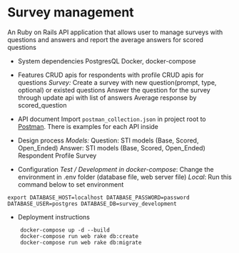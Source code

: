 
# Survey management
An Ruby on Rails API application that allows user to manage surveys with questions and answers and report the average answers for scored questions

 * System dependencies
PostgresQL
Docker, docker-compose
* Features
CRUD apis for respondents with profile
CRUD apis for questions
*Survey:*
Create a survey with new question(prompt, type, optional) or existed questions
Answer the question for the survey through update api with list of answers
Average response by scored_question

* API document
Import ```postman_collection.json``` in project root to [Postman](https://www.postman.com/). There is examples for each API inside

 * Design process
*Models:*
Question: STI models (Base, Scored, Open_Ended)
Answer: STI models (Base, Scored, Open_Ended)
Respondent
Profile
Survey

 * Configuration
 *Test / Development in docker-compose*: Change the environment in .env folder (database file, web server file)
*Local*: Run this command below to set environment
```
export DATABASE_HOST=localhost DATABASE_PASSWORD=password DATABASE_USER=postgres DATABASE_DB=survey_development
```
 * Deployment instructions
```
    docker-compose up -d --build
    docker-compose run web rake db:create
    docker-compose run web rake db:migrate
```
    

